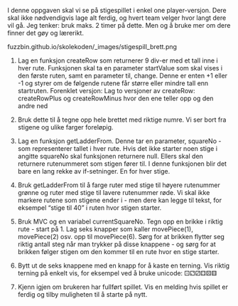 I denne oppgaven skal vi se på stigespillet i enkel one player-versjon. Dere skal ikke nødvendigvis lage alt ferdig, og hvert team velger hvor langt dere vil gå. Jeg tenker: bruk maks. 2 timer på dette. Men og å bruke mer om dere finner det gøy og lærerikt.

fuzzbin.github.io/skolekoden/_images/stigespill_brett.png

1. Lag en funksjon createRow som returnerer 9 div-er med et tall inne i hver rute. Funksjonen skal ta en parameter startValue som skal vises i den første ruten, samt en parameter til, change. Denne er enten +1 eller -1 og styrer om de følgende rutene får større eller mindre tall enn startruten. 
Forenklet versjon: Lag to versjoner av createRow: createRowPlus og createRowMinus hvor den ene teller opp og den andre ned	

2. Bruk dette til å tegne opp hele brettet med riktige numre. Vi ser bort fra stigene og ulike farger foreløpig. 

3. Lag en funksjon getLadderFrom. Denne tar en parameter, squareNo - som representerer tallet i hver rute. Hvis det ikke starter noen stige i angitte squareNo skal funksjonen returnere null. Ellers skal den returnere rutenummeret som stigen fører til. I denne funksjonen blir det bare en lang rekke av if-setninger. En for hver stige. 

4. Bruk getLadderFrom til å farge ruter med stige til høyere rutenummer grønne og ruter med stige til lavere rutenummer røde. Vi skal ikke markere rutene som stigene ender i - men dere kan legge til tekst, for eksempel “stige til 40” i ruten hvor stigen starter. 

5. Bruk MVC og en variabel currentSquareNo. Tegn opp en brikke i riktig rute - start på 1. Lag seks knapper som kaller movePiece(1), movePiece(2) osv. opp til movePiece(6). Sørg for at brikken flytter seg riktig antall steg når man trykker på disse knappene - og sørg for at brikken følger stigen om den kommer til en rute hvor en stige starter. 

6. Bytt ut de seks knappene med en knapp for å kaste en terning. Vis riktig terning på enkelt vis, for eksempel ved å bruke unicode: ⚀⚁⚂⚃⚄⚅

7. Kjenn igjen om brukeren har fullført spillet. Vis en melding hvis spillet er ferdig og tilby muligheten til å starte på nytt. 
